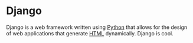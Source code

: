 # Django

Django is a web framework written using [Python](/wiki/Python) that allows for the design of web applications that generate [HTML](/wiki/HTML) dynamically. Django is cool.